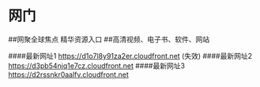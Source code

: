 # 网门
##网聚全球焦点 精华资源入口
##高清视频、电子书、软件、网站


####最新网址1 https://d1o7l8y91za2er.cloudfront.net (失效)
####最新网址2 https://d3pb54njq1e7cz.cloudfront.net
####最新网址3 https://d2rssnkr0aalfv.cloudfront.net
